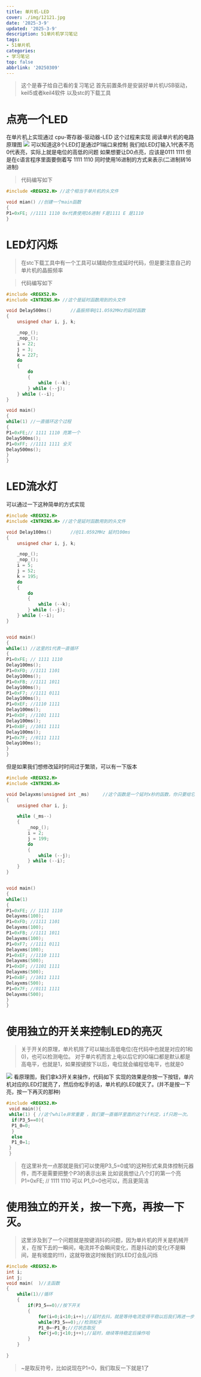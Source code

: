 ```yaml
---
title: 单片机-LED
cover: ./img/12121.jpg
date: '2025-3-9'
updated: '2025-3-9'
description: 51单片机学习笔记
tags:
- 51单片机
categories:
- 学习笔记
top: false
abbrlink: '20250309'
---
```

>这个是春子给自己看的复习笔记
>首先前置条件是安装好单片机USB驱动，keil5或者keil4软件 以及stc的下载工具

# 点亮一个LED
在单片机上实现通过
cpu-寄存器-驱动器-LED
这个过程来实现
阅读单片机的电路原理图
![](/img/wdads.png)
可以知道这8个LED灯是通过P1端口来控制
我们给LED灯输入1代表不亮 0代表亮，实际上就是电位的高低的问题
如果想要让D0点亮，应该是0111 1111 但是在c语言程序里面要倒着写 1111 1110
同时使用16进制的方式来表示(二进制转16进制)


>代码编写如下
```c
#include <REGX52.H> //这个相当于单片机的头文件

void mian() //创建一个main函数
{
P1=0xFE; //1111 1110 0x代表使用16进制 F是1111 E 是1110
}
```

# LED灯闪烁
>在stc下载工具中有一个工具可以辅助你生成延时代码，但是要注意自己的单片机的晶振频率

>代码编写如下
```c
#include <REGX52.H>
#include <INTRINS.H> //这个是延时函数用到的头文件

void Delay500ms()		//晶振频率@11.0592MHz的延时函数
{
	unsigned char i, j, k;

	_nop_();
	_nop_();
	i = 22;
	j = 3;
	k = 227;
	do
	{
		do
		{
			while (--k);
		} while (--j);
	} while (--i);
}

void main()
{
while(1) //一直循环这个过程
{
P1=0xFE;// 1111 1110 亮第一个
Delay500ms();
P1=0xFF; //1111 1111 全灭
Delay500ms();	  
}
}
```

# LED流水灯

可以通过一下这种简单的方式实现
``` c
#include <REGX52.H>
#include <INTRINS.H> //这个是延时函数用到的头文件

void Delay100ms()		//@11.0592MHz 延时100ms
{
	unsigned char i, j, k;

	_nop_();
	_nop_();
	i = 5;
	j = 52;
	k = 195;
	do
	{
		do
		{
			while (--k);
		} while (--j);
	} while (--i);
}


void main()
{
while(1) //这里的1代表一直循环
{
P1=0xFE; // 1111 1110
Delay100ms();
P1=0xFD; //1111 1101
Delay100ms();
P1=0xFB; //1111 1011
Delay100ms();
P1=0xF7; //1111 0111
Delay100ms();
P1=0xEF; //1110 1111
Delay100ms();
P1=0xDF; //1101 1111
Delay100ms();
P1=0xBF; //1011 1111
Delay100ms();
P1=0x7F; //0111 1111
Delay100ms();	  
}
}
```
但是如果我们想修改延时时间过于繁琐，可以有一下版本

```c
#include <REGX52.H>
#include <INTRINS.H>

void Delayxms(unsigned int _ms)     //这个函数是一个延时x秒的函数，你只要给它传入参数就行了，这样比较方便
{
    unsigned char i, j;

    while (_ms--)
    {
        _nop_();
        i = 2;
        j = 199;
        do
        {
            while (--j);
        } while (--i);
    }
}


void main()
{
while(1)
{
P1=0xFE; // 1111 1110
Delayxms(100);
P1=0xFD; //1111 1101
Delayxms(100);
P1=0xFB; //1111 1011
Delayxms(100);
P1=0xF7; //1111 0111
Delayxms(100);
P1=0xEF; //1110 1111
Delayxms(500);
P1=0xDF; //1101 1111
Delayxms(500);
P1=0xBF; //1011 1111
Delayxms(500);
P1=0x7F; //0111 1111
Delayxms(500);	  
}
}
```
# 使用独立的开关来控制LED的亮灭

>关于开关的原理，单片机除了可以输出高低电位(在代码中也就是对应的1和0)，也可以检测电位。
>对于单片机而言上电以后它的IO端口都是默认都是高电平，也就是1，如果按键按下以后，电位就会编程低电平，也就是0

![](/img/微信图片_20250312153836.png)
看原理图，我们拿k3开关来操作，代码如下
实现的效果是你按一下按钮，单片机对应的LED灯就亮了，然后你松手的话，单片机的LED就灭了。(并不是按一下亮，按一下再灭的那种)
```c
#include <REGX52.H>
 void main(){
 while(1) { //这个while非常重要 ，我们要一直循环里面的这个if判定，if只跑一次。
  if(P3_5==0){
  P1_0=0;
  }
  else
  P1_0=1;
 }
 }
```
>在这里补充一点那就是我们可以使用P3_5=0或1的这种形式来具体控制元器件，而不是需要把整个P3的表示出来
>比如说我想让八个灯的第一个亮 P1=0xFE; // 1111 1110 可以 P1_0=0也可以，而且更简洁

# 使用独立的开关，按一下亮，再按一下灭。
>这里涉及到了一个问题就是按键消抖的问题，因为单片机的开关是机械开关，在按下去的一瞬间，电流并不会瞬间变化，而是抖动的变化(不是瞬间，是有坡度的!!!)，这就导致这时候我们的LED灯会乱闪烁

```c
#include <REGX52.H>
int i;
int j;
void main(  )//主函数
{
   	while(1)//循环
    {	
		if(P3_5==0)//按下开关
    	{
			for(i=0;i<10;i++);//延时去抖，就是等待电流变得平稳以后我们再进一步操作
    		while(P3_5==0);//检测松手
		    P1_0=~P1_0;//灯状态取反 
			for(j=0;j<10;j++);//延时，继续等待稳定后操作哈
		}
	} 
	   
}
```

>~是取反符号，比如说现在P1=0，我们取反一下就是1了



# 








